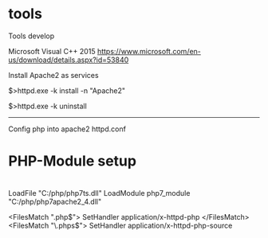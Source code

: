 # tools
Tools develop

Microsoft Visual C++ 2015
https://www.microsoft.com/en-us/download/details.aspx?id=53840

Install Apache2 as services

$>httpd.exe -k install -n "Apache2"

$>httpd.exe -k uninstall

------------------------------------------------------------------
Config php into apache2
httpd.conf
#
# PHP-Module setup
#
LoadFile "C:/php/php7ts.dll"
LoadModule php7_module "C:/php/php7apache2_4.dll"

<FilesMatch "\.php$">
    SetHandler application/x-httpd-php
</FilesMatch>
<FilesMatch "\.phps$">
    SetHandler application/x-httpd-php-source
</FilesMatch>
